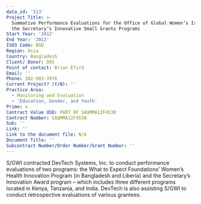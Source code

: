 ```yaml
---
data_id: '513'
Project Title: >-
  Summative Performance Evaluations for the Office of Global Women’s Issues of
  the Secretary’s Innovative Small Grants Programs
Start Year: '2012'
End Year: '2012'
ISO3 Code: BGD
Region: Asia
Country: Bangladesh
Client/ Donor: DOS
Point of contact: Brian Efird
Email: ''
Phone: 202-903-3978
Current Project? (Y/N): ''
Practice Area:
  - Monitoring and Evaluation
  - 'Education, Gender, and Youth'
Prime: x
Contract Value USD: PART OF SAQMMA12F4538
Contract Number: SAQMMA12F4538
Sub: ''
Link: ''
Link to the document file: N/A
Document Title: ''
Subcontract Number/Order Number/Grant Number: ''
---
```

S/GWI contracted DevTech Systems, Inc. to conduct performance evaluations of two programs: the What to Expect Foundations’ Women’s Health Innovation Program (in Bangladesh and Liberia) and the Secretary’s Innovation Award program – which includes three different programs located in Kenya, Tanzania, and India. DevTech is also assisting S/GWI to conduct retrospective evaluations of various grantees.